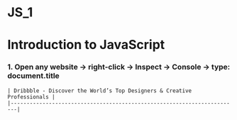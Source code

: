 # JS_1
# Introduction to JavaScript
### 1. Open any website -> right-click -> Inspect -> Console -> type: document.title
    | Dribbble - Discover the World’s Top Designers & Creative Professionals |
    |------------------------------------------------------------------------|
